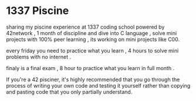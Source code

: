 # 1337 Piscine 
sharing my piscine experience at 1337 coding school powered by 42network , 1 month of discipline and dive into C language , solve mini projects with 100% peer learning , its working on mini projects like C00.

every friday you need to practice what you learn , 4 hours to solve mini problems with no internet .

finaly is a final exam , 8 hour to practice what you learn in full month .

If you're a 42 pisciner, it's highly recommended that you go through the process of writing your own code and testing it yourself rather than copying and pasting code that you only partially understand.
